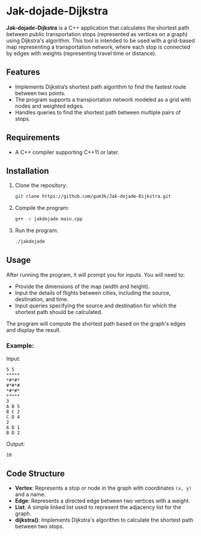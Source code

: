 # Jak-dojade-Dijkstra

**Jak-dojade-Dijkstra** is a C++ application that calculates the shortest path between public transportation stops (represented as vertices on a graph) using Dijkstra's algorithm. This tool is intended to be used with a grid-based map representing a transportation network, where each stop is connected by edges with weights (representing travel time or distance).

## Features
- Implements Dijkstra’s shortest path algorithm to find the fastest route between two points.
- The program supports a transportation network modeled as a grid with nodes and weighted edges.
- Handles queries to find the shortest path between multiple pairs of stops.

## Requirements
- A C++ compiler supporting C++11 or later.

## Installation

1. Clone the repository:
   ```bash
   git clone https://github.com/gum3k/Jak-dojade-Dijkstra.git
   ```

2. Compile the program:
   ```bash
   g++ -o jakdojade main.cpp
   ```

3. Run the program:
   ```bash
   ./jakdojade
   ```

## Usage

After running the program, it will prompt you for inputs. You will need to:
- Provide the dimensions of the map (width and height).
- Input the details of flights between cities, including the source, destination, and time.
- Input queries specifying the source and destination for which the shortest path should be calculated.

The program will compute the shortest path based on the graph's edges and display the result.

### Example:
Input:
```
5 5
*****
*#*#*
#*#*#
*#*#*
*****
3
A B 5
B C 2
C D 4
2
A D 1
B D 2
```
Output:
```
10
```

## Code Structure

- **Vertex**: Represents a stop or node in the graph with coordinates `(x, y)` and a name.
- **Edge**: Represents a directed edge between two vertices with a weight.
- **List**: A simple linked list used to represent the adjacency list for the graph.
- **dijkstra()**: Implements Dijkstra's algorithm to calculate the shortest path between two stops.
